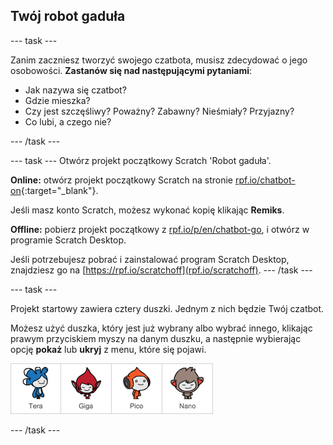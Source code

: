 ## Twój robot gaduła

\--- task \---

Zanim zaczniesz tworzyć swojego czatbota, musisz zdecydować o jego osobowości. **Zastanów się nad następującymi pytaniami**:

+ Jak nazywa się czatbot?
+ Gdzie mieszka?
+ Czy jest szczęśliwy? Poważny? Zabawny? Nieśmiały? Przyjazny?
+ Co lubi, a czego nie?

\--- /task \---

\--- task \--- Otwórz projekt początkowy Scratch 'Robot gaduła'.

**Online:** otwórz projekt początkowy Scratch na stronie [rpf.io/chatbot-on](http://rpf.io/chatbot-on){:target="_blank"}.

Jeśli masz konto Scratch, możesz wykonać kopię klikając **Remiks**.

**Offline:** pobierz projekt początkowy z [rpf.io/p/en/chatbot-go](http://rpf.io/p/en/chatbot-go), i otwórz w programie Scratch Desktop.

Jeśli potrzebujesz pobrać i zainstalować program Scratch Desktop, znajdziesz go na [https://rpf.io/scratchoff](rpf.io/scratchoff). \--- /task \---

\--- task \---

Projekt startowy zawiera cztery duszki. Jednym z nich będzie Twój czatbot.

Możesz użyć duszka, który jest już wybrany albo wybrać innego, klikając prawym przyciskiem myszy na danym duszku, a następnie wybierając opcję **pokaż** lub **ukryj** z menu, które się pojawi.

![Wybierz postać](images/chatbot-characters.png)

\--- /task \---